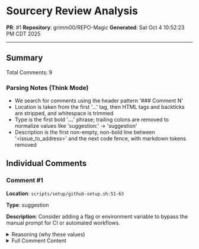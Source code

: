 # Sourcery Review Analysis
**PR**: #1
**Repository**: grimm00/REPO-Magic
**Generated**: Sat Oct  4 10:52:23 PM CDT 2025

---

## Summary

Total Comments: 9

### Parsing Notes (Think Mode)
- We search for comments using the header pattern '### Comment N'
- Location is taken from the first '<location>...</location>' tag, then HTML tags and backticks are stripped, and whitespace is trimmed
- Type is the first bold '**...**' phrase; trailing colons are removed to normalize values like 'suggestion:' -> 'suggestion'
- Description is the first non-empty, non-bold line between '<issue_to_address>' and the next code fence, with markdown tokens removed

## Individual Comments

### Comment #1

**Location**: `scripts/setup/github-setup.sh:51-63`

**Type**: suggestion

**Description**: Consider adding a flag or environment variable to bypass the manual prompt for CI or automated workflows.

<details>
<summary>Reasoning (why these values)</summary>

- Location extracted from first <location> tag; tags/backticks stripped; trimmed.
- Type derived from first bold token; trailing colon removed for normalization.
- Description chosen as first substantive line within <issue_to_address> block, excluding markdown and empty lines.

</details>

<details>
<summary>Full Comment Content</summary>

```
### Comment 1
<location> `scripts/setup/github-setup.sh:51-63` </location>
<code_context>
+    echo "4. Check 'Allow GitHub Actions to create and approve pull requests'"
+    echo ""
+    
+    read -p "Press Enter when you have configured these settings..."
+    
+    # Set workflow permissions via API
</code_context>

<issue_to_address>
**suggestion:** Manual confirmation step may block automation.

Consider adding a flag or environment variable to bypass the manual prompt for CI or automated workflows.

```suggestion
    echo "Setting up repository permissions for GitHub Actions..."
    echo "Please ensure the following permissions are enabled in your repository:"
    echo ""
    echo "1. Go to: https://github.com/$PROJECT_REPO/settings/actions"
    echo "2. Under 'Actions permissions', select 'Allow all actions and reusable workflows'"
    echo "3. Under 'Workflow permissions', select 'Read and write permissions'"
    echo "4. Check 'Allow GitHub Actions to create and approve pull requests'"
    echo ""

    # Check for --no-prompt flag or GH_SETUP_NO_PROMPT env variable
    NO_PROMPT=false
    for arg in "$@"; do
        if [[ "$arg" == "--no-prompt" ]]; then
            NO_PROMPT=true
            break
        fi
    done
    if [[ "${GH_SETUP_NO_PROMPT}" == "1" ]]; then
        NO_PROMPT=true
    fi

    if [[ "$NO_PROMPT" == false ]]; then
        read -p "Press Enter when you have configured these settings..."
    else
        echo "Skipping manual confirmation prompt due to --no-prompt flag or GH_SETUP_NO_PROMPT=1"
    fi

    # Set workflow permissions via API
    gh_print_status "INFO" "Setting workflow permissions via API..."
```
</issue_to_address>

```

</details>

---

### Comment #2

**Location**: `scripts/setup/github-setup.sh:105-116`

**Type**: suggestion (bug_risk)

**Description**: This approach may unintentionally overwrite existing secrets. Please add a check for existing values and log or prompt before overwriting.

<details>
<summary>Reasoning (why these values)</summary>

- Location extracted from first <location> tag; tags/backticks stripped; trimmed.
- Type derived from first bold token; trailing colon removed for normalization.
- Description chosen as first substantive line within <issue_to_address> block, excluding markdown and empty lines.

</details>

<details>
<summary>Full Comment Content</summary>

```
### Comment 2
<location> `scripts/setup/github-setup.sh:105-116` </location>
<code_context>
+    gh_print_status "INFO" "Setting up secrets..."
+    
+    # Core application secrets
+    echo "$jwt_secret" | gh secret set JWT_SECRET_KEY
+    gh_print_status "SUCCESS" "JWT_SECRET_KEY set"
+    
+    echo "$api_key" | gh secret set API_KEY
+    gh_print_status "SUCCESS" "API_KEY set"
+    
+    echo "$webhook_secret" | gh secret set WEBHOOK_SECRET
+    gh_print_status "SUCCESS" "WEBHOOK_SECRET set"
+    
</code_context>

<issue_to_address>
**suggestion (bug_risk):** Secrets are set without checking for existing values.

This approach may unintentionally overwrite existing secrets. Please add a check for existing values and log or prompt before overwriting.

```suggestion
    gh_print_status "INFO" "Setting up secrets..."

    # Helper function to check and set secrets
    set_github_secret() {
        local secret_name="$1"
        local secret_value="$2"

        if gh secret list | grep -q "^${secret_name}"; then
            gh_print_status "WARNING" "Secret '${secret_name}' already exists."
            read -p "Overwrite '${secret_name}'? [y/N]: " confirm
            if [[ "$confirm" =~ ^[Yy]$ ]]; then
                echo "$secret_value" | gh secret set "$secret_name"
                gh_print_status "SUCCESS" "${secret_name} overwritten"
            else
                gh_print_status "INFO" "Skipped overwriting '${secret_name}'"
            fi
        else
            echo "$secret_value" | gh secret set "$secret_name"
            gh_print_status "SUCCESS" "${secret_name} set"
        fi
    }

    # Core application secrets
    set_github_secret "JWT_SECRET_KEY" "$jwt_secret"
    set_github_secret "API_KEY" "$api_key"
    set_github_secret "WEBHOOK_SECRET" "$webhook_secret"
```
</issue_to_address>

```

</details>

---

### Comment #3

**Location**: `scripts/setup/github-setup.sh:117-119`

**Type**: suggestion

**Description**: Consider making these URLs configurable through environment variables or config files to improve portability.

<details>
<summary>Reasoning (why these values)</summary>

- Location extracted from first <location> tag; tags/backticks stripped; trimmed.
- Type derived from first bold token; trailing colon removed for normalization.
- Description chosen as first substantive line within <issue_to_address> block, excluding markdown and empty lines.

</details>

<details>
<summary>Full Comment Content</summary>

```
### Comment 3
<location> `scripts/setup/github-setup.sh:117-119` </location>
<code_context>
+    gh_print_status "SUCCESS" "WEBHOOK_SECRET set"
+    
+    # Application configuration
+    echo "https://thunderstore.io" | gh secret set THUNDERSTORE_BASE_URL
+    gh_print_status "SUCCESS" "THUNDERSTORE_BASE_URL set"
+    
</code_context>

<issue_to_address>
**suggestion:** Hardcoded URLs may reduce flexibility.

Consider making these URLs configurable through environment variables or config files to improve portability.

```suggestion
    # Application configuration

    # Ensure THUNDERSTORE_BASE_URL is set in the environment
    if [ -z "${THUNDERSTORE_BASE_URL}" ]; then
        gh_print_status "ERROR" "THUNDERSTORE_BASE_URL environment variable is not set. Please export it before running this script."
        exit 1
    fi

    echo "${THUNDERSTORE_BASE_URL}" | gh secret set THUNDERSTORE_BASE_URL
    gh_print_status "SUCCESS" "THUNDERSTORE_BASE_URL set"
```
</issue_to_address>

```

</details>

---

### Comment #4

**Location**: `scripts/setup/github-setup.sh:186-187`

**Type**: suggestion (bug_risk)

**Description**: This approach may remove user modifications. Please add a backup or prompt to prevent accidental data loss.

<details>
<summary>Reasoning (why these values)</summary>

- Location extracted from first <location> tag; tags/backticks stripped; trimmed.
- Type derived from first bold token; trailing colon removed for normalization.
- Description chosen as first substantive line within <issue_to_address> block, excluding markdown and empty lines.

</details>

<details>
<summary>Full Comment Content</summary>

```
### Comment 4
<location> `scripts/setup/github-setup.sh:186-187` </location>
<code_context>
+    mkdir -p "$PROJECT_ROOT/.github/workflows"
+    
+    # Create main CI/CD workflow
+    cat > "$PROJECT_ROOT/.github/workflows/ci.yml" << 'EOF'
+name: CI/CD Pipeline
+
</code_context>

<issue_to_address>
**suggestion (bug_risk):** Workflow file is overwritten unconditionally.

This approach may remove user modifications. Please add a backup or prompt to prevent accidental data loss.

```suggestion
    # Create main CI/CD workflow
    WORKFLOW_FILE="$PROJECT_ROOT/.github/workflows/ci.yml"
    if [ -f "$WORKFLOW_FILE" ]; then
        echo "Warning: $WORKFLOW_FILE already exists."
        read -p "Do you want to overwrite it? (y/N) " confirm
        if [[ "$confirm" =~ ^[Yy]$ ]]; then
            cp "$WORKFLOW_FILE" "$WORKFLOW_FILE.bak"
            echo "Backup created at $WORKFLOW_FILE.bak"
        else
            echo "Aborting workflow file creation to prevent data loss."
            return 1
        fi
    fi
    cat > "$WORKFLOW_FILE" << 'EOF'
```
</issue_to_address>

```

</details>

---

### Comment #5

**Location**: `scripts/setup/github-setup.sh:365`

**Type**: suggestion

**Description**: Using the project root for temporary files may cause clutter or file conflicts. Please use a temp directory or ensure thorough cleanup.

<details>
<summary>Reasoning (why these values)</summary>

- Location extracted from first <location> tag; tags/backticks stripped; trimmed.
- Type derived from first bold token; trailing colon removed for normalization.
- Description chosen as first substantive line within <issue_to_address> block, excluding markdown and empty lines.

</details>

<details>
<summary>Full Comment Content</summary>

```
### Comment 5
<location> `scripts/setup/github-setup.sh:365` </location>
<code_context>
+    gh_print_section "🛡️ Setting up Branch Protection Rules"
+    
+    # Create branch protection configuration files
+    cat > "$PROJECT_ROOT/branch_protection_main.json" << 'EOF'
+{
+  "required_status_checks": {
</code_context>

<issue_to_address>
**suggestion:** Temporary branch protection files are created in project root.

Using the project root for temporary files may cause clutter or file conflicts. Please use a temp directory or ensure thorough cleanup.

Suggested implementation:

```
    # Create a temporary directory for branch protection configuration files
    BRANCH_PROTECTION_TMP_DIR="$(mktemp -d)"
    trap 'rm -rf "$BRANCH_PROTECTION_TMP_DIR"' EXIT

    cat > "$BRANCH_PROTECTION_TMP_DIR/branch_protection_main.json" << 'EOF'
{
  "required_status_checks": {
    "strict": true,
    "contexts": ["test"]
  },
  "enforce_admins": true,
  "required_pull_request_reviews": {
    "required_approving_review_count": 1
  },
  "restrictions": null
}
EOF

```

If other parts of the script reference `$PROJECT_ROOT/branch_protection_main.json`, update them to use `$BRANCH_PROTECTION_TMP_DIR/branch_protection_main.json` instead.
</issue_to_address>

```

</details>

---

### Comment #6

**Location**: `scripts/core/github-utils.sh:340`

**Type**: 🚨 suggestion (security)

**Description**: The fallback method may not be as secure or portable as openssl. Consider supporting more tools or warning users when openssl is missing.

<details>
<summary>Reasoning (why these values)</summary>

- Location extracted from first <location> tag; tags/backticks stripped; trimmed.
- Type derived from first bold token; trailing colon removed for normalization.
- Description chosen as first substantive line within <issue_to_address> block, excluding markdown and empty lines.

</details>

<details>
<summary>Full Comment Content</summary>

```
### Comment 6
<location> `scripts/core/github-utils.sh:340` </location>
<code_context>
+# Generate secure random value
+gh_generate_secret() {
+    local length=${1:-32}
+    if gh_command_exists "openssl"; then
+        openssl rand -base64 "$length"
+    else
</code_context>

<issue_to_address>
**🚨 suggestion (security):** Fallback for secret generation may not be cryptographically secure.

The fallback method may not be as secure or portable as openssl. Consider supporting more tools or warning users when openssl is missing.
</issue_to_address>

```

</details>

---

### Comment #7

**Location**: `scripts/monitoring/project-status.sh:59-66`

**Type**: suggestion

**Description**: Comparing commit hashes only detects exact matches. Use 'git status' or 'git rev-list' to determine if the branch is ahead or behind for a more accurate check.

<details>
<summary>Reasoning (why these values)</summary>

- Location extracted from first <location> tag; tags/backticks stripped; trimmed.
- Type derived from first bold token; trailing colon removed for normalization.
- Description chosen as first substantive line within <issue_to_address> block, excluding markdown and empty lines.

</details>

<details>
<summary>Full Comment Content</summary>

```
### Comment 7
<location> `scripts/monitoring/project-status.sh:59-66` </location>
<code_context>
+    
+    # Check if branch is up to date
+    if gh_remote_branch_exists "$current_branch"; then
+        local local_commit=$(git rev-parse HEAD)
+        local remote_commit=$(git rev-parse "origin/$current_branch")
+        
+        if [ "$local_commit" = "$remote_commit" ]; then
+            gh_print_status "SUCCESS" "Branch is up to date with remote"
+        else
</code_context>

<issue_to_address>
**suggestion:** Branch up-to-date check does not handle diverged branches.

Comparing commit hashes only detects exact matches. Use 'git status' or 'git rev-list' to determine if the branch is ahead or behind for a more accurate check.

```suggestion
    # Check if branch is up to date
    if gh_remote_branch_exists "$current_branch"; then
        local ahead_count=$(git rev-list --count HEAD ^origin/"$current_branch")
        local behind_count=$(git rev-list --count origin/"$current_branch" ^HEAD)

        if [ "$ahead_count" -eq 0 ] && [ "$behind_count" -eq 0 ]; then
            gh_print_status "SUCCESS" "Branch is up to date with remote"
        elif [ "$ahead_count" -gt 0 ] && [ "$behind_count" -eq 0 ]; then
            gh_print_status "WARNING" "Branch is ahead of remote by $ahead_count commit(s)"
        elif [ "$ahead_count" -eq 0 ] && [ "$behind_count" -gt 0 ]; then
            gh_print_status "WARNING" "Branch is behind remote by $behind_count commit(s)"
        else
            gh_print_status "ERROR" "Branch has diverged from remote (ahead by $ahead_count, behind by $behind_count)"
        fi
```
</issue_to_address>

```

</details>

---

### Comment #8

**Location**: `scripts/monitoring/project-status.sh:196-198`

**Type**: suggestion

**Description**: Consider replacing '-executable' with '-perm +111' in the 'find' command to ensure compatibility across platforms.

<details>
<summary>Reasoning (why these values)</summary>

- Location extracted from first <location> tag; tags/backticks stripped; trimmed.
- Type derived from first bold token; trailing colon removed for normalization.
- Description chosen as first substantive line within <issue_to_address> block, excluding markdown and empty lines.

</details>

<details>
<summary>Full Comment Content</summary>

```
### Comment 8
<location> `scripts/monitoring/project-status.sh:196-198` </location>
<code_context>
+        gh_print_status "SUCCESS" "Shell scripts found"
+        
+        # Check script permissions
+        local executable_count=$(find "$PROJECT_ROOT" -name "*.sh" -executable | wc -l)
+        local total_scripts=$(find "$PROJECT_ROOT" -name "*.sh" | wc -l)
+        
</code_context>

<issue_to_address>
**suggestion:** Use of '-executable' may not be portable.

Consider replacing '-executable' with '-perm +111' in the 'find' command to ensure compatibility across platforms.

```suggestion
        # Check script permissions
        local executable_count=$(find "$PROJECT_ROOT" -name "*.sh" -perm +111 | wc -l)
        local total_scripts=$(find "$PROJECT_ROOT" -name "*.sh" | wc -l)
```
</issue_to_address>

```

</details>

---

### Comment #9

**Location**: `.github/workflows/ci.yml:39-41`

**Type**: suggestion

**Description**: Use 'find scripts -name "*.sh" -exec chmod +x {} +' for better portability across different shells.

<details>
<summary>Reasoning (why these values)</summary>

- Location extracted from first <location> tag; tags/backticks stripped; trimmed.
- Type derived from first bold token; trailing colon removed for normalization.
- Description chosen as first substantive line within <issue_to_address> block, excluding markdown and empty lines.

</details>

<details>
<summary>Full Comment Content</summary>

```
### Comment 9
<location> `.github/workflows/ci.yml:39-41` </location>
<code_context>
+    - name: Check file permissions
+      run: |
+        # Ensure scripts are executable
+        chmod +x scripts/**/*.sh
+        chmod +x *.sh
+        
</code_context>

<issue_to_address>
**suggestion:** Recursive chmod with glob may not work in all shells.

Use 'find scripts -name "*.sh" -exec chmod +x {} +' for better portability across different shells.

```suggestion
        # Ensure scripts are executable
        find scripts -name "*.sh" -exec chmod +x {} +
        chmod +x *.sh
```
</issue_to_address>
```

</details>

---

## Priority Matrix Assessment

Use this template to assess each comment:

| Comment | Priority | Impact | Effort | Notes |
|---------|----------|--------|--------|-------|
| #1 | | | | |
| #2 | | | | |
| #3 | | | | |
| #4 | | | | |
| #5 | | | | |
| #6 | | | | |
| #7 | | | | |
| #8 | | | | |
| #9 | | | | |

### Priority Levels
- 🔴 **CRITICAL**: Security, stability, or core functionality issues
- 🟠 **HIGH**: Bug risks or significant maintainability issues
- 🟡 **MEDIUM**: Code quality and maintainability improvements
- 🟢 **LOW**: Nice-to-have improvements

### Impact Levels
- 🔴 **CRITICAL**: Affects core functionality
- 🟠 **HIGH**: User-facing or significant changes
- 🟡 **MEDIUM**: Developer experience improvements
- 🟢 **LOW**: Minor improvements

### Effort Levels
- 🟢 **LOW**: Simple, quick changes
- 🟡 **MEDIUM**: Moderate complexity
- 🟠 **HIGH**: Complex refactoring
- 🔴 **VERY_HIGH**: Major rewrites


